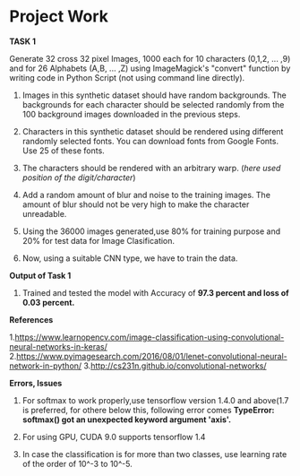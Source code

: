 # Project Work

**TASK 1**

Generate 32 cross 32 pixel Images, 1000 each for 10 characters (0,1,2, ... ,9) and for 26 Alphabets (A,B, ... ,Z) using ImageMagick's "convert" function by writing code in Python Script (not using command line directly).

1. Images in this synthetic dataset should have random backgrounds. The backgrounds for each character should be selected randomly from the 100 background images downloaded in the previous steps. 

2. Characters in this synthetic dataset should be rendered using different randomly selected fonts. You can download fonts from Google Fonts. Use 25 of these fonts. 

3. The characters should be rendered with an arbitrary warp. (*here used position of the digit/character*)

4. Add a random amount of blur and noise to the training images. The amount of blur should not be very high to make the character unreadable. 

5. Using the 36000 images generated,use 80% for training purpose and 20% for test data for Image Clasification.

6. Now, using a suitable CNN type, we have to train the data. 

**Output of Task 1**

1. Trained and tested the model with Accuracy of **97.3 percent and loss of 0.03 percent.**

**References**

1.https://www.learnopencv.com/image-classification-using-convolutional-neural-networks-in-keras/
2.https://www.pyimagesearch.com/2016/08/01/lenet-convolutional-neural-network-in-python/
3.http://cs231n.github.io/convolutional-networks/

**Errors, Issues**

1. For softmax to work properly,use tensorflow version 1.4.0 and above(1.7 is preferred, for othere below this, following error comes
  **TypeError: softmax() got an unexpected keyword argument 'axis'.**
  
2. For using GPU, CUDA 9.0 supports tensorflow 1.4 

3. In case the classification is for more than two classes, use learning rate of the order of 10^-3 to 10^-5.

